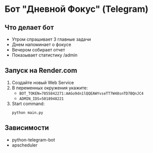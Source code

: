# Бот "Дневной Фокус" (Telegram)

## Что делает бот
- Утром спрашивает 3 главные задачи
- Днем напоминает о фокусе
- Вечером собирает отчет
- Показывает статистику /admin

## Запуск на Render.com
1. Создайте новый Web Service
2. В переменных окружения укажите:
   - `BOT_TOKEN=7855842271:AAGo9dn1lQQEAWYvseTT7W48snTD7BQnJC4`
   - `ADMIN_IDS=5018948221`
3. Start command:
   ```
   python main.py
   ```

## Зависимости
- python-telegram-bot
- apscheduler
